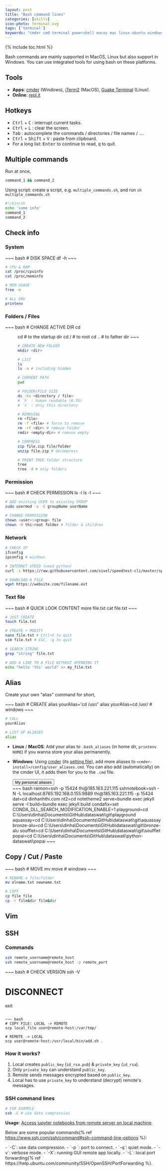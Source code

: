 ```yaml
---
layout: post
title: "Bash command lines"
categories: [skills]
icon-photo: terminal.svg
tags: ['terminal']
keywords: "cmder cmd terminal powershell macos mac linux ubuntu windows vim editor ssh connection download wget check ip permission administrator block compress file zip rar unzip RAM CPU printenv environmental variables alias quick command quick shortcut multiple commands and script bash file ssh commands print tree folder files structure"
---
```


{% include toc.html %}

Bash commands are mainly supported in MacOS, Linux but also support in Windows. You can use integrated tools for using bash on these platforms.

## Tools

- **Apps**: [cmder](https://cmder.net/) (Windows), [iTerm2](https://www.iterm2.com/) (MacOS), [Guake Terminal](http://guake-project.org/) (Linux).
- **Online**: [repl.it](https://repl.it/languages/bash)

## Hotkeys

- <kbd>Ctrl</kbd> + <kbd>C</kbd> : interrupt current tasks.
- <kbd>Ctrl</kbd> + <kbd>L</kbd> : clear the screen.
- <kbd>Tab</kbd> : autocomplete the commands / directories / file names / ....
- <kbd>Ctrl</kbd> + <kbd>Shift</kbd> + <kbd>V</kbd> : paste from clipboard.
- For a long list: <kbd>Enter</kbd> to continue to read, <kbd>q</kbd> to quit.

## Multiple commands

Run at once,

~~~ bash
command_1 && command_2
~~~

Using script: create a script, e.g. `multiple_commands.sh`, and run `sh multiple_commands.sh`

~~~ bash
#!/bin/sh
echo 'some info'
command_1
command_2
~~~

## Check info

### System

<div class="flex-auto-equal-2" markdown="1">
~~~ bash
# DISK SPACE
df -h
~~~

~~~ bash
# CPU & RAM
cat /proc/cpuinfo
cat /proc/meminfo
~~~

~~~ bash
# MEM USAGE
free -m
~~~

~~~ bash
# ALL ENV
printenv
~~~
</div>

### Folders / Files

<div class="flex-auto-equal-2" markdown="1">
~~~ bash
# CHANGE ACTIVE DIR
cd <dir>
cd # to the startup dir
cd / # to root
cd .. # to father dir
~~~

~~~ bash
# CREATE NEW FOLDER
mkdir <dir>
~~~

~~~ bash
# LIST
ls 
ls -a # including hidden
~~~

~~~ bash
# CURRENT PATH
pwd
~~~

~~~ bash
# FOLDER/FILE SIZE
du -hs <directory / file>
# `h` : human readable (6.7G)
# `s` : only this directory
~~~

~~~ bash
# REMOVING
rm <file>
rm -f <file> # force to remove
rm -rf <dir> # remove folder
rmdir <empty-dir> # remove empty
~~~

~~~ bash
# COMPRESS
zip file.zip file/folder
unzip file.zip # decompress
~~~

~~~ bash
# PRINT TREE folder structure
tree
tree -d # only folders
~~~
</div>

### Permission

<div class="flex-auto-equal-2" markdown="1">
~~~ bash
# CHECK PERMISSION
ls -l 
ls -l <file>
~~~

~~~ bash
# ADD existing USER to existing GROUP
sudo usermod -a -G groupName userName
~~~

~~~ bash
# CHANGE PERMISSION
chown <user>:<group> file
chown -R thi:root folder # folder & children
~~~
</div>

### Network

~~~ bash
# CHECK IP
ifconfig
ipconfig # windows
~~~

~~~ bash
# INTERNET SPEED (need python)
curl -s https://raw.githubusercontent.com/sivel/speedtest-cli/master/speedtest.py | python -
~~~

~~~ bash
# DOWNLOAD A FILE
wget https://website.com/filename.ext
~~~

### Text file

<div class="flex-auto-equal-2" markdown="1">
~~~ bash
# QUICK LOOK CONTENT
more file.txt
cat file.txt
~~~

~~~ bash
# JUST CREATE
touch file.txt
~~~

~~~ bash
# CREATE + MODIFY
nano file.txt # Ctrl+X to quit
vim file.txt # ESC, :q to quit
~~~

~~~ bash
# SEARCH STRING
grep "string" file.txt
~~~
</div>

~~~ bash
# ADD A LINE TO A FILE WITHOUT OPENNING IT
echo "hello 'thi' world" >> my_file.txt
~~~

## Alias

Create your own "alias" command for short,

<div class="flex-auto-equal-2" markdown="1">
~~~ bash
# CREATE
alias yourAlias='cd /usr/'
alias yourAlias=cd /usr/ # windows
~~~

~~~ bash
# CALL
yourAlias

# LIST OF ALIASES
alias
~~~
</div>

- **Linux** / **MacOS**: Add your alias to `.bash_aliases` (in home dir, `printenv HOME`) if you wanna store your alias permanently.
- **Windows**: Using [cmder](https://cmder.net/) (its [setting file](/files/cmderSetting.xml)), add more aliases to `<cmder-install>/config/user_aliases.cmd`. You can also add (automatically) on the cmder UI, it adds them for you to the `.cmd` file.

  <div class="hide-show-box">
  <button type="button" markdown="1" class="btn collapsed box-button" data-toggle="collapse" data-target="#box1ct">
  My personal aliases
  </button>
  <div id="box1ct" markdown="1" class="collapse multi-collapse box-content">
  ~~~ bash
  raimon=ssh -p 15424 thi@185.163.221.115
  sshnotebook=ssh -N -L localhost:8765:192.168.0.155:9889 thi@185.163.221.115 -p 15424
  dat=cd dinhanhthi.com
  nt2=cd notetheme2
  serve=bundle exec jekyll serve -I
  build=bundle exec jekyll build
  condafix=set CONDA_DLL_SEARCH_MODIFICATION_ENABLE=1
  playground=cd C:\Users\dinha\Documents\GitHub\dataswati\git\playground
  aquassay=cd C:\Users\dinha\Documents\GitHub\dataswati\git\aquassay
  bronze-alu=cd C:\Users\dinha\Documents\GitHub\dataswati\git\bronze-alu
  soufflet=cd C:\Users\dinha\Documents\GitHub\dataswati\git\soufflet
  popai=cd C:\Users\dinha\Documents\GitHub\dataswati\python-dataswati\popai
  ~~~
  </div>
  </div>


## Copy / Cut / Paste

<div class="flex-auto-equal-2" markdown="1">
~~~ bash
# MOVE
mv <old-dir> <new-dir>
move <old-dir> <new-dir> # windows
~~~

~~~ bash
# RENAME a file/folder
mv olname.txt newname.txt
~~~

~~~ bash
# COPY
cp file file
cp -r file&dir file&dir
~~~
</div>

## Vim

## SSH

### Commands

~~~ bash
ssh remote_username@remote_host
ssh remote_username@remote_host -p remote_port
~~~

<div class="flex-auto-equal-2" markdown="1">
~~~ bash
# CHECK VERSION
ssh -V

# DISCONNECT
exit
~~~

~~~ bash
# COPY FILE: LOCAL -> REMOTE
scp local_file user@remote-host:/var/tmp/

# REMOTE -> LOCAL
scp user@remote-host:/usr/local/bin/add.sh .
~~~
</div>

### How it works?

1. Local creates `public_key` (`id_rsa.pub`) & `private_key` (`id_rsa`).
2. Only `private_key` can understand `public_key`.
3. Remote sends messages encrypted based on `public_key`.
4. Local has to use `private_key` to understand (decrypt) remote's messages.

### SSH command lines

~~~ bash
# FOR EXAMPLE
ssh -C # use data compression
~~~

**Usage**: [Access jupyter notebooks from remote server on local machine](/jupyter-notebook#jupyter-notebook-on-remote-server).

Below are some popular commands{% ref https://www.ssh.com/ssh/command#ssh-command-line-options %}:

<div class="two-columns-list" markdown="1">
- `-C`: use data compression.
- `-p <port>`: port to connect.
- `-q`: quiet mode.
- `-v`: verbose mode.
- `-X`: running GUI remote app locally.
- `-L`: local port forwarding{% ref https://help.ubuntu.com/community/SSH/OpenSSH/PortForwarding %}.
</div>